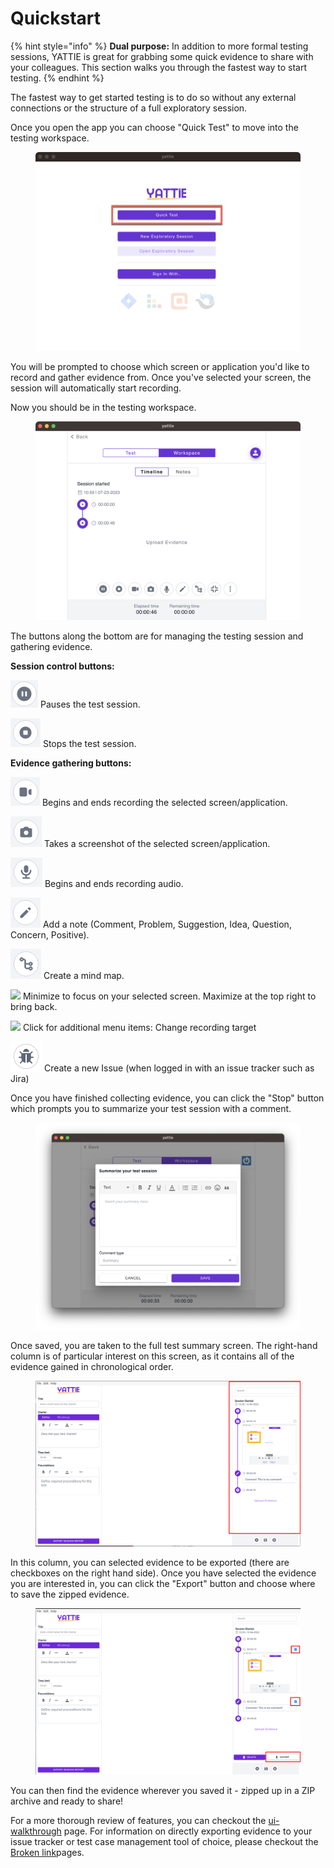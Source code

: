# Quickstart

{% hint style="info" %}
**Dual purpose:** In addition to more formal testing sessions, YATTIE is great for grabbing some quick evidence to share with your colleagues.  This section walks you through the fastest way to start testing.
{% endhint %}

The fastest way to get started testing is to do so without any external connections or the structure of a full exploratory session.

Once you open the app you can choose "Quick Test" to move into the testing workspace.

<figure><img src="../.gitbook/assets/yattie_quickTest.png" alt=""><figcaption></figcaption></figure>

You will be prompted to choose which screen or application you'd like to record and gather evidence from.  Once you've selected your screen, the session will automatically start recording.

Now you should be in the testing workspace.

<div data-full-width="false">

<figure><img src="../.gitbook/assets/quickTest_session.png" alt=""><figcaption></figcaption></figure>

</div>

The buttons along the bottom are for managing the testing session and gathering evidence.

**Session control buttons:**

<img src="../.gitbook/assets/image (1).png" alt="" data-size="original"> Pauses the test session.

<img src="../.gitbook/assets/image (2).png" alt="" data-size="original"> Stops the test session.

**Evidence gathering buttons:**

![](<../.gitbook/assets/image (4).png>) Begins and ends recording the selected screen/application.

![](<../.gitbook/assets/image (5).png>) Takes a screenshot of the selected screen/application.

![](<../.gitbook/assets/image (3).png>) Begins and ends recording audio.

![](../.gitbook/assets/image.png) Add a note (Comment, Problem, Suggestion, Idea, Question, Concern, Positive).

![](<../.gitbook/assets/image (6).png>) Create a mind map.

![](../.gitbook/assets/icon\_minimize.png) Minimize to focus on your selected screen. Maximize at the top right to bring back.

![](../.gitbook/assets/icon\_more.png) Click for additional menu items: Change recording target

![](<../.gitbook/assets/Screenshot 2023-07-29 at 4.51.59 PM.png>) Create a new Issue (when logged in with an issue tracker such as Jira)



Once you have finished collecting evidence, you can click the "Stop" button which prompts you to summarize your test session with a comment.

<div data-full-width="false">

<figure><img src="../.gitbook/assets/quicktest_summary.png" alt=""><figcaption></figcaption></figure>

</div>

Once saved, you are taken to the full test summary screen. The right-hand column is of particular interest on this screen, as it contains all of the evidence gained in chronological order.

<figure><img src="../.gitbook/assets/4-quickstart-test-summary-evidence-column.png" alt=""><figcaption></figcaption></figure>

In this column, you can selected evidence to be exported (there are checkboxes on the right hand side).  Once you have selected the evidence you are interested in, you can click the "Export" button and choose where to save the zipped evidence.

<figure><img src="../.gitbook/assets/5-quickstart-test-summary-export-button.png" alt=""><figcaption></figcaption></figure>

You can then find the evidence wherever you saved it - zipped up in a ZIP archive and ready to share!



For a more thorough review of features, you can checkout the [ui-walkthrough](ui-walkthrough/ "mention") page.  For information on directly exporting evidence to your issue tracker or test case management tool of choice, please checkout the [Broken link](broken-reference "mention")pages.

